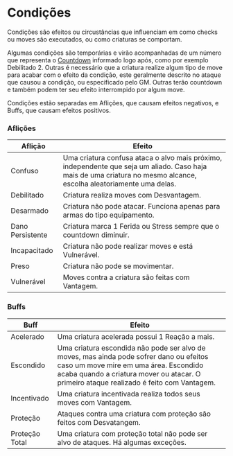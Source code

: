 # Condições

Condições são efeitos ou circustâncias que influenciam em como checks ou moves são executados, ou como criaturas se comportam.

Algumas condições são temporárias e virão acompanhadas de um número que representa o [Countdown](./countdown.md) informado logo após, como por exemplo Debilitado 2. Outras é necessário que a criatura realize algum tipo de move para acabar com o efeito da condição, este geralmente descrito no ataque que causou a condição, ou especificado pelo GM. Outras terão countdown e também podem ter seu efeito interrompido por algum move.

Condições estão separadas em Aflições, que causam efeitos negativos, e Buffs, que causam efeitos positivos.

### Aflições

| Aflição          | Efeito                                                                                                                                                              |
| ---------------- | ------------------------------------------------------------------------------------------------------------------------------------------------------------------- |
| Confuso          | Uma criatura confusa ataca o alvo mais próximo, independente que seja um aliado. Caso haja mais de uma criatura no mesmo alcance, escolha aleatoriamente uma delas. |
| Debilitado       | Criatura realiza moves com Desvantagem.                                                                                                                   |
| Desarmado        | Criatura não pode atacar. Funciona apenas para armas do tipo equipamento.                                                                                      |
| Dano Persistente | Criatura marca 1 Ferida ou Stress sempre que o countdown diminuir.                                                                                                      |
| Incapacitado     | Criatura não pode realizar moves e está Vulnerável.                                                                                                      |
| Preso            | Criatura não pode se movimentar.                                                                                                                                    |
| Vulnerável       | Moves contra a criatura são feitas com Vantagem.                                                                                                                    |

### Buffs

| Buff           | Efeito                                                                                                                                                                                                                          |
| -------------- | ------------------------------------------------------------------------------------------------------------------------------------------------------------------------------------------------------------------------------- |
| Acelerado      | Uma criatura acelerada possui 1 Reação a mais.                                                                                                                                                                                  |
| Escondido      | Uma criatura escondida não pode ser alvo de moves, mas ainda pode sofrer dano ou efeitos caso um move mire em uma área. Escondido acaba quando a criatura mover ou atacar. O primeiro ataque realizado é feito com Vantagem. |
| Incentivado    | Uma criatura incentivada realiza todos seus moves com Vantagem.                                                                                                                                                       |
| Proteção       | Ataques contra uma criatura com proteção são feitos com Desvatangem.                                                                                                                                                            |
| Proteção Total | Uma criatura com proteção total não pode ser alvo de ataques. Há algumas exceções.                                                                                                                                              |
